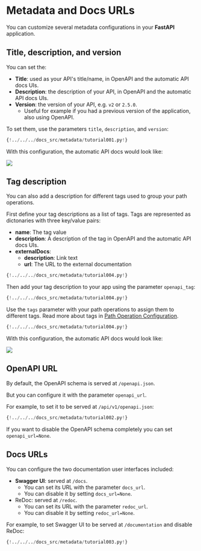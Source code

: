 # Metadata and Docs URLs

You can customize several metadata configurations in your **FastAPI** application.

## Title, description, and version

You can set the:

* **Title**: used as your API's title/name, in OpenAPI and the automatic API docs UIs.
* **Description**: the description of your API, in OpenAPI and the automatic API docs UIs.
* **Version**: the version of your API, e.g. `v2` or `2.5.0`.
    * Useful for example if you had a previous version of the application, also using OpenAPI.

To set them, use the parameters `title`, `description`, and `version`:

```Python hl_lines="4 5 6"
{!../../../docs_src/metadata/tutorial001.py!}
```

With this configuration, the automatic API docs would look like:

<img src="/img/tutorial/metadata/image01.png">

## Tag description

You can also add a description for different tags used to group your path operations.

First define your tag descriptions as a list of tags. Tags are represented as dictonaries with three key/value pairs:
* **name**: The tag value
* **description**: A description of the tag in OpenAPI and the automatic API docs UIs.
* **externalDocs**: 
  * **description**: Link text
  * **url**: The URL to the external documentation

```Python hl_lines="3 4 5 6 7 8 9 10 11 12 13"
{!../../../docs_src/metadata/tutorial004.py!}
```

Then add your tag description to your app using the parameter `openapi_tag`:


```Python hl_lines="15"
{!../../../docs_src/metadata/tutorial004.py!}
```

Use the `tags` parameter with your path operations to assign them to different tags. 
Read more about tags in [Path Operation Configuration](../path-operation-configuration/#tags).

```Python hl_lines="18 23"
{!../../../docs_src/metadata/tutorial004.py!}
```

With this configuration, the automatic API docs would look like:

<img src="/img/tutorial/metadata/image02.png">

## OpenAPI URL

By default, the OpenAPI schema is served at `/openapi.json`.

But you can configure it with the parameter `openapi_url`.

For example, to set it to be served at `/api/v1/openapi.json`:

```Python hl_lines="3"
{!../../../docs_src/metadata/tutorial002.py!}
```

If you want to disable the OpenAPI schema completely you can set `openapi_url=None`.

## Docs URLs

You can configure the two documentation user interfaces included:

* **Swagger UI**: served at `/docs`.
    * You can set its URL with the parameter `docs_url`.
    * You can disable it by setting `docs_url=None`.
* ReDoc: served at `/redoc`.
    * You can set its URL with the parameter `redoc_url`.
    * You can disable it by setting `redoc_url=None`.

For example, to set Swagger UI to be served at `/documentation` and disable ReDoc:

```Python hl_lines="3"
{!../../../docs_src/metadata/tutorial003.py!}
```
